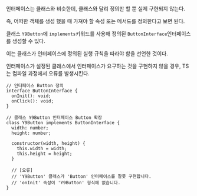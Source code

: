 인터페이스는 클래스와 비슷한데, 클래스와 달리 정의만 할 뿐 실제 구현되지 않는다.

즉, 어떠한 객체를 생성 했을 때 가져야 할 속성 또는 메서드를 정의한다고 보면 된다.

클래스 `Y9Button`에 `implements`키워드를 사용해 정의된 `ButtonInterface`인터페이스를 생성할 수 있다.

이는 클래스가 인터페이스에 정의된 실행 규칙을 따라야 함을 선언한 것이다.

인터페이스가 설정된 클래스에서 인터페이스가 요구하는 것을 구현하지 않을 경우, TS는 컴파일 과정에서 오류를 발생시킨다.

```tsx
// 인터페이스 Button 정의
interface ButtonInterface {
  onInit(): void;
  onClick(): void;
}

// 클래스 Y9Button 인터페이스 Button 확장
class Y9Button implements ButtonInterface {
  width: number;
  height: number;

  constructor(width, height) {
    this.width = width;
    this.height = height;
  }

  // [오류]
  // 'Y9Button' 클래스가 'Button' 인터페이스를 잘못 구현합니다.
  // 'onInit' 속성이 'Y9Button' 형식에 없습니다.
}
```
